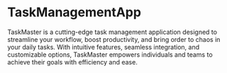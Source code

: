# TaskManagementApp
TaskMaster is a cutting-edge task management application designed to streamline your workflow, boost productivity, and bring order to chaos in your daily tasks. With intuitive features, seamless integration, and customizable options, TaskMaster empowers individuals and teams to achieve their goals with efficiency and ease.
